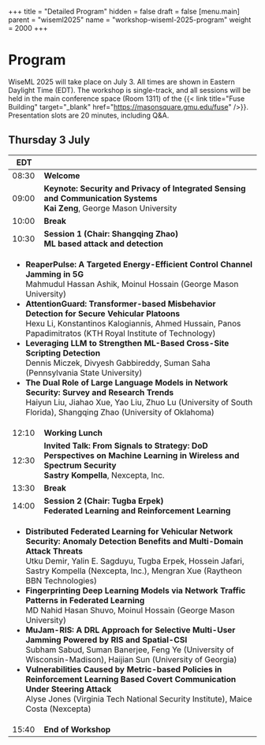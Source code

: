 +++
title = "Detailed Program"
hidden = false
draft = false
[menu.main]
  parent = "wiseml2025"
  name = "workshop-wiseml-2025-program"
  weight = 2000
+++

# Program

WiseML 2025 will take place on July 3. All times are shown in Eastern Daylight Time (EDT). The workshop is single-track, and all sessions will be held in the main conference space (Room 1311) of the {{< link title="Fuse Building" target="_blank" href="https://masonsquare.gmu.edu/fuse" />}}. Presentation slots are 20 minutes, including Q&A.

## <a id="day1"></a> Thursday 3 July

<table class="program">
<thead>
    <tr>
        <th class="time">EDT</th>
        <th></th>
    </tr>
</thead>
<tbody>
    <tr class="light">
        <td class="time">08:30</td>
        <td><b>Welcome</b></td>
    </tr>
    <tr class="keynote">
        <td class="time">09:00</td>
        <td>
            <b>Keynote: Security and Privacy of Integrated Sensing and Communication Systems</b><br>
            <b>Kai Zeng</b>, <span class="speaker-affiliation">George Mason University</span>
        </td>
    </tr>
    <tr class="dark">
        <td class="time">10:00</td>
        <td><b>Break</b></td>
    </tr>
    <tr class="section" id="session1">
        <td class="time">10:30</td>
        <td class="section-head"><b>Session 1 (Chair: Shangqing Zhao)</b><br>
        <b>ML based attack and detection</b><br>       
        </td>
    </tr>
    <tr class="section-row">
        <td colspan="2" class="section-content">
        <ul>
            <li>
                <b>ReaperPulse: A Targeted Energy-Efficient Control Channel Jamming in 5G</b><br>
                Mahmudul Hassan Ashik, Moinul Hossain (George Mason University)
            </li>
            <li>
                <b>AttentionGuard: Transformer-based Misbehavior Detection for Secure Vehicular Platoons</b><br>
                Hexu Li, Konstantinos Kalogiannis, Ahmed Hussain, Panos Papadimitratos (KTH Royal Institute of Technology)
            </li>
            <li>
                <b>Leveraging LLM to Strengthen ML-Based Cross-Site Scripting Detection</b><br>
                Dennis Miczek, Divyesh Gabbireddy, Suman Saha (Pennsylvania State University)
            </li>
            <li>
                <b>The Dual Role of Large Language Models in Network Security: Survey and Research Trends</b><br>
                Haiyun Liu, Jiahao Xue, Yao Liu, Zhuo Lu (University of South Florida), Shangqing Zhao (University of Oklahoma)
            </li>
        </ul>
        </td>
    </tr>
    <tr class="dark">
        <td class="time">12:10</td>
        <td><b>Working Lunch</b></td>
    </tr>
    <tr class="keynote">
        <td class="time">12:30</td>
        <td>
            <b>Invited Talk: From Signals to Strategy: DoD Perspectives on Machine Learning in Wireless and Spectrum Security</b><br>
            <b>Sastry Kompella</b>, <span class="speaker-affiliation">Nexcepta, Inc.</span>
        </td>
    </tr>
    <tr class="dark">
        <td class="time">13:30</td>
        <td><b>Break</b></td>
    </tr>
    <tr class="section" id="session2">
        <td class="time">14:00</td>
        <td class="section-head"><b>Session 2 (Chair: Tugba Erpek)</b><br>
                <b>Federated Learning and Reinforcement Learning</b><br>
        </td>
    </tr>
    <tr class="section-row">
        <td colspan="2" class="section-content">
        <ul>
            <li>
                <b>Distributed Federated Learning for Vehicular Network Security: Anomaly Detection Benefits and Multi-Domain Attack Threats</b><br>
                Utku Demir, Yalin E. Sagduyu, Tugba Erpek, Hossein Jafari, Sastry Kompella (Nexcepta, Inc.), Mengran Xue (Raytheon BBN Technologies)
            </li>
            <li>
                <b>Fingerprinting Deep Learning Models via Network Traffic Patterns in Federated Learning</b><br>
                MD Nahid Hasan Shuvo, Moinul Hossain (George Mason University)
            </li>
            <li>
                <b>MuJam-RIS: A DRL Approach for Selective Multi-User Jamming Powered by RIS and Spatial-CSI</b><br>
                Subham Sabud, Suman Banerjee, Feng Ye (University of Wisconsin-Madison), Haijian Sun (University of Georgia)
            </li>
            <li>
                <b>Vulnerabilities Caused by Metric-based Policies in Reinforcement Learning Based Covert Communication Under Steering Attack</b><br>
                Alyse Jones (Virginia Tech National Security Institute), Maice Costa (Nexcepta)
            </li>
        </ul>
        </td>
    </tr>
    <tr class="light">
        <td class="time">15:40</td>
        <td><b>End of Workshop</b></td>
    </tr></tbody>
</table>
